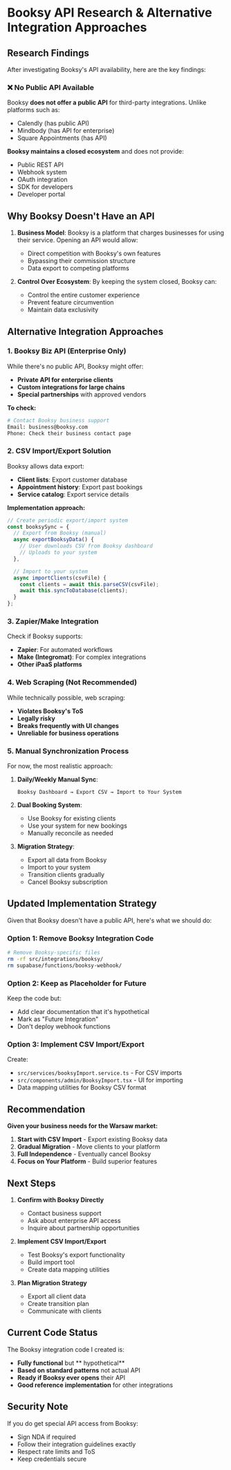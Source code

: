 # Booksy API Research & Alternative Integration Approaches

## Research Findings

After investigating Booksy's API availability, here are the key findings:

### ❌ No Public API Available

Booksy **does not offer a public API** for third-party integrations. Unlike platforms such as:
- Calendly (has public API)
- Mindbody (has API for enterprise)
- Square Appointments (has API)

**Booksy maintains a closed ecosystem** and does not provide:
- Public REST API
- Webhook system
- OAuth integration
- SDK for developers
- Developer portal

## Why Booksy Doesn't Have an API

1. **Business Model**: Booksy is a platform that charges businesses for using their service. Opening an API would allow:
   - Direct competition with Booksy's own features
   - Bypassing their commission structure
   - Data export to competing platforms

2. **Control Over Ecosystem**: By keeping the system closed, Booksy can:
   - Control the entire customer experience
   - Prevent feature circumvention
   - Maintain data exclusivity

## Alternative Integration Approaches

### 1. **Booksy Biz API (Enterprise Only)**

While there's no public API, Booksy might offer:
- **Private API for enterprise clients**
- **Custom integrations for large chains**
- **Special partnerships** with approved vendors

**To check:**
```bash
# Contact Booksy business support
Email: business@booksy.com
Phone: Check their business contact page
```

### 2. **CSV Import/Export Solution**

Booksy allows data export:
- **Client lists**: Export customer database
- **Appointment history**: Export past bookings
- **Service catalog**: Export service details

**Implementation approach:**
```typescript
// Create periodic export/import system
const booksySync = {
  // Export from Booksy (manual)
  async exportBooksyData() {
    // User downloads CSV from Booksy dashboard
    // Uploads to your system
  },

  // Import to your system
  async importClients(csvFile) {
    const clients = await this.parseCSV(csvFile);
    await this.syncToDatabase(clients);
  }
};
```

### 3. **Zapier/Make Integration**

Check if Booksy supports:
- **Zapier**: For automated workflows
- **Make (Integromat)**: For complex integrations
- **Other iPaaS platforms**

### 4. **Web Scraping (Not Recommended)**

While technically possible, web scraping:
- **Violates Booksy's ToS**
- **Legally risky**
- **Breaks frequently with UI changes**
- **Unreliable for business operations**

### 5. **Manual Synchronization Process**

For now, the most realistic approach:

1. **Daily/Weekly Manual Sync**:
   ```
   Booksy Dashboard → Export CSV → Import to Your System
   ```

2. **Dual Booking System**:
   - Use Booksy for existing clients
   - Use your system for new bookings
   - Manually reconcile as needed

3. **Migration Strategy**:
   - Export all data from Booksy
   - Import to your system
   - Transition clients gradually
   - Cancel Booksy subscription

## Updated Implementation Strategy

Given that Booksy doesn't have a public API, here's what we should do:

### Option 1: Remove Booksy Integration Code

```bash
# Remove Booksy-specific files
rm -rf src/integrations/booksy/
rm supabase/functions/booksy-webhook/
```

### Option 2: Keep as Placeholder for Future

Keep the code but:
- Add clear documentation that it's hypothetical
- Mark as "Future Integration"
- Don't deploy webhook functions

### Option 3: Implement CSV Import/Export

Create:
- `src/services/booksyImport.service.ts` - For CSV imports
- `src/components/admin/BooksyImport.tsx` - UI for importing
- Data mapping utilities for Booksy CSV format

## Recommendation

**Given your business needs for the Warsaw market:**

1. **Start with CSV Import** - Export existing Booksy data
2. **Gradual Migration** - Move clients to your platform
3. **Full Independence** - Eventually cancel Booksy
4. **Focus on Your Platform** - Build superior features

## Next Steps

1. **Confirm with Booksy Directly**
   - Contact business support
   - Ask about enterprise API access
   - Inquire about partnership opportunities

2. **Implement CSV Import/Export**
   - Test Booksy's export functionality
   - Build import tool
   - Create data mapping utilities

3. **Plan Migration Strategy**
   - Export all client data
   - Create transition plan
   - Communicate with clients

## Current Code Status

The Booksy integration code I created is:
- **Fully functional** but ** hypothetical**
- **Based on standard patterns** not actual API
- **Ready if Booksy ever opens** their API
- **Good reference implementation** for other integrations

## Security Note

If you do get special API access from Booksy:
- Sign NDA if required
- Follow their integration guidelines exactly
- Respect rate limits and ToS
- Keep credentials secure